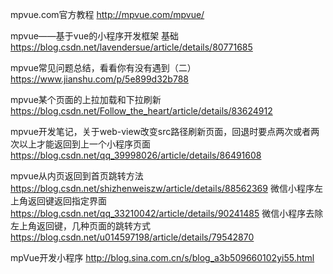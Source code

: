 mpvue.com官方教程
http://mpvue.com/mpvue/


mpvue——基于vue的小程序开发框架 基础
https://blog.csdn.net/lavendersue/article/details/80771685


mpvue常见问题总结，看看你有没有遇到（二）
https://www.jianshu.com/p/5e899d32b788



mpvue某个页面的上拉加载和下拉刷新
https://blog.csdn.net/Follow_the_heart/article/details/83624912





mpvue开发笔记，关于web-view改变src路径刷新页面，回退时要点两次或者两次以上才能返回到上一个小程序页面
https://blog.csdn.net/qq_39998026/article/details/86491608


mpvue从内页返回到首页跳转方法
https://blog.csdn.net/shizhenweiszw/article/details/88562369
微信小程序左上角返回键返回指定界面
https://blog.csdn.net/qq_33210042/article/details/90241485
微信小程序去除左上角返回键，几种页面的跳转方式
https://blog.csdn.net/u014597198/article/details/79542870


mpVue开发小程序
http://blog.sina.com.cn/s/blog_a3b509660102yi55.html

